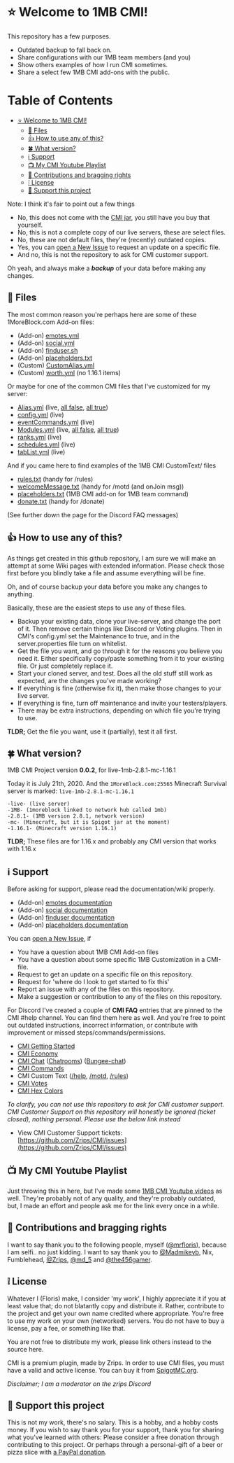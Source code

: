 # :star: Welcome to 1MB CMI!

This repository has a few purposes. 

 - Outdated backup to fall back on.
 - Share configurations with our 1MB team members (and you)
 - Show others examples of how I run CMI sometimes.
 - Share a select few 1MB CMI add-ons with the public.

Table of Contents
=================

   * [<g-emoji class="g-emoji" alias="star" fallback-src="https://github.githubassets.com/images/icons/emoji/unicode/2b50.png">⭐</g-emoji> Welcome to 1MB CMI!](#star-welcome-to-1mb-cmi)
      * [<g-emoji class="g-emoji" alias="file_folder" fallback-src="https://github.githubassets.com/images/icons/emoji/unicode/1f4c1.png">📁</g-emoji> Files](#file_folder-files)
      * [<g-emoji class="g-emoji" alias=" 1" fallback-src="https://github.githubassets.com/images/icons/emoji/unicode/1f44d.png">👍</g-emoji> How to use any of this?](#thumbsup-how-to-use-any-of-this)
      * [<g-emoji class="g-emoji" alias="four_leaf_clover" fallback-src="https://github.githubassets.com/images/icons/emoji/unicode/1f340.png">🍀</g-emoji> What version?](#four_leaf_clover-what-version)
      * [<g-emoji class="g-emoji" alias="information_source" fallback-src="https://github.githubassets.com/images/icons/emoji/unicode/2139.png">ℹ️</g-emoji> Support](#information_source-support)
      * [<g-emoji class="g-emoji" alias="tv" fallback-src="https://github.githubassets.com/images/icons/emoji/unicode/1f4fa.png">📺</g-emoji> My CMI Youtube Playlist](#tv-my-cmi-youtube-playlist)
      * [<g-emoji class="g-emoji" alias="crown" fallback-src="https://github.githubassets.com/images/icons/emoji/unicode/1f451.png">👑</g-emoji> Contributions and bragging rights](#crown-contributions-and-bragging-rights)
      * [<g-emoji class="g-emoji" alias="grey_exclamation" fallback-src="https://github.githubassets.com/images/icons/emoji/unicode/2755.png">❕</g-emoji> License](#grey_exclamation-license)
      * [<g-emoji class="g-emoji" alias="fist_oncoming" fallback-src="https://github.githubassets.com/images/icons/emoji/unicode/1f44a.png">👊</g-emoji> Support this project](#punch-support-this-project)


Note: I think it's fair to point out a few things

- No, this does not come with the [CMI jar](https://www.spigotmc.org/resources/3742/), you still have you buy that yourself.
- No, this is not a complete copy of our live servers, these are select files.
- No, these are not default files, they're (recently) outdated copies.
- Yes, you can [open a New Issue](https://github.com/The456gamerDev/CMI/issues) to request an update on a specific file.
- And no, this is not the repository to ask for CMI customer support.

Oh yeah, and always make a ***backup*** of your data before making any changes.


## :file_folder: Files

The most common reason you're perhaps here are some of these 1MoreBlock.com Add-on files:

- (Add-on) [emotes.yml](/Resources/Add-ons/emotes.yml)
- (Add-on) [social.yml](/Resources/Add-ons/social.yml)
- (Add-on) [finduser.sh](/Resources/Scripts/finduser.sh) 
- (Add-on) [placeholders.txt](/Resources/Add-ons/placeholders.txt)
- (Custom) [CustomAlias.yml](/live-1mb-2.8.1-mc-1.16.1/plugins/CMI/CustomAlias.yml) 
- (Custom) [worth.yml](/live-1mb-2.8.1-mc-1.16.1/plugins/CMI/worth.yml) (no 1.16.1 items)

Or maybe for one of the common CMI files that I've customized for my server:

- [Alias.yml](/live-1mb-2.8.1-mc-1.16.1/plugins/CMI/Alias.yml) (live, [all false](/Resources/Alternatives/Alias_false.yml), [all true](/Resources/Alternatives/Alias_true.yml))
- [config.yml](/live-1mb-2.8.1-mc-1.16.1/plugins/CMI/config.yml) (live)
- [eventCommands.yml](/live-1mb-2.8.1-mc-1.16.1/plugins/CMI/eventCommands.yml) (live)
- [Modules.yml](/live-1mb-2.8.1-mc-1.16.1/plugins/CMI/Modules.yml) (live, [all false](/Resources/Alternatives/Modules_false.yml), [all true](/Resources/Alternatives/Modules_true.yml))
- [ranks.yml](/live-1mb-2.8.1-mc-1.16.1/plugins/CMI/ranks.yml) (live)
- [schedules.yml](/live-1mb-2.8.1-mc-1.16.1/plugins/CMI/schedules.yml) (live)
- [tabList.yml](/live-1mb-2.8.1-mc-1.16.1/plugins/CMI/tabList.yml) (live)

And if you came here to find examples of the 1MB CMI CustomText/ files

- [rules.txt](/live-1mb-2.8.1-mc-1.16.1/plugins/CMI/CustomText/rules.txt) (handy for /rules)
- [welcomeMessage.txt](/live-1mb-2.8.1-mc-1.16.1/plugins/CMI/CustomText/welcomeMessage.txt) (handy for /motd (and onJoin msg)) 
- [placeholders.txt](/Resources/Add-ons/placeholders.txt) (1MB CMI add-on for 1MB team command)
- [donate.txt](/live-1mb-2.8.1-mc-1.16.1/plugins/CMI/CustomText/donate.txt) (handy for /donate)

(See further down the page for the Discord FAQ messages)

## :thumbsup: How to use any of this?

As things get created in this github repository, I am sure we will make an attempt at some Wiki pages with extended information. Please check those first before you blindly take a file and assume everything will be fine.

Oh, and of course backup your data before you make any changes to anything.

Basically, these are the easiest steps to use any of these files.

- Backup your existing data, clone your live-server, and change the port of it. Then remove certain things like Discord or Voting plugins. Then in CMI's config.yml set the Maintenance to true, and in the server.properties file turn on whitelist. 
- Get the file you want, and go through it for the reasons you believe you need it. Either specifically copy/paste something from it to your existing file. Or just completely replace it.  
- Start your cloned server, and test. Does all the old stuff still work as expected, are the changes you've made working?
- If everything is fine (otherwise fix it), then make those changes to your live server.
- If everything is fine, turn off maintenance and invite your testers/players.
- There may be extra instructions, depending on which file you're trying to use.

**TLDR;** Get the file you want, use it (partially), test it all first. 

## :four_leaf_clover: What version?

1MB CMI Project version **0.0.2**, for live-1mb-2.8.1-mc-1.16.1

Today it is July 21th, 2020. And the `1MoreBlock.com:25565` Minecraft Survival server is marked: `live-1mb-2.8.1-mc-1.16.1`
```
-live- (live server)
-1MB- (1moreblock linked to network hub called 1mb)
-2.8.1- (1MB version 2.8.1, network version)
-mc- (Minecraft, but it is Spigot jar at the moment)
-1.16.1- (Minecraft version 1.16.1)
```
**TLDR;** These files are for 1.16.x and probably any CMI version that works with 1.16.x

## :information_source: Support

Before asking for support, please read the documentation/wiki properly. 

- (Add-on) [emotes documentation](/Resources/Wiki/emotes.md)
- (Add-on) [social documentation](/Resources/Wiki/social.md)
- (Add-on) [finduser documentation](/Resources/Wiki/finduser.md) 
- (Add-on) [placeholders documentation](/Resources/Wiki/placeholders.md)

You can [open a New Issue](https://github.com/The456gamerDev/CMI/issues), if

- You have a question about 1MB CMI Add-on files
- You have a question about some specific 1MB Customization in a CMI-file.
- Request to get an update on a specific file on this repository.
- Request for 'where do I look to get started to fix this'
- Report an issue with any of the files on this repository.
- Make a suggestion or contribution to any of the files on this repository.

For Discord I've created a couple of **CMI FAQ** entries that are pinned to the CMI #help channel. You can find them here as well. And you're free to point out outdated instructions, incorrect information, or contribute with improvement or missed steps/commands/permissions.

- [CMI Getting Started](/Resources/FAQ/cmi-gettingstarted.md)
- [CMI Economy](/Resources/FAQ/cmi-economy.md)
- [CMI Chat](/Resources/FAQ/cmi-chat.md) ([Chatrooms](/Resources/FAQ/cmi-chatrooms.md)) ([Bungee-chat](/Resources/FAQ/cmi-bungee.md))
- [CMI Commands](/Resources/FAQ/cmi-commands.md)
- CMI Custom Text ([/help](/Resources/FAQ/cmi-help.md), [/motd](/Resources/FAQ/cmi-motd.md), [/rules](/Resources/FAQ/cmi-rules.md))
- [CMI Votes](/Resources/FAQ/cmi-votes.md)
- [CMI Hex Colors](/Resources/FAQ/cmi-hexcolors.md)

*To clarify, you can not use this repository to ask for CMI customer support. CMI Customer Support on this repository will honestly be ignored (ticket closed), nothing personal. Please use the below link instead*

- View CMI Customer Support tickets: [https://github.com/Zrips/CMI/issues](https://github.com/Zrips/CMI/issues)

## :tv: My CMI Youtube Playlist

Just throwing this in here, but I've made some [1MB CMI Youtube videos](https://www.youtube.com/playlist?list=PLAgWLDdkOWlq8pnYuzIVAl2doNg1vmDD_) as well. They're probably not of any quality, and they're probably outdated, but, I made an effort and people ask me for the link every once in a while.

## :crown: Contributions and bragging rights

I want to say thank you to the following people, myself ([@mrfloris](https://github.com/mrfloris)), because I am selfi.. no just kidding. I want to say thank you to [@Madmikeyb](https://github.com/Madmikeyb), Nix, Fumblehead, [@Zrips](https://github.com/Zrips), [@md_5](https://github.com/md-5/) and [@the456gamer](https://github.com/the456gamer).

## :grey_exclamation: License

Whatever I (Floris) make, I consider 'my work', I highly appreciate it if you at least value that; do not blatantly copy and distribute it. Rather, contribute to the project and get your own name credited where appropriate. You're free to use my work on your own (networked) servers. You do not have to buy a license, pay a fee, or something like that. 

You are not free to distribute my work, please link others instead to the source here.

CMI is a premium plugin, made by Zrips. In order to use CMI files, you must have a valid and active license. You can buy it from [SpigotMC.org](https://www.spigotmc.org/resources/3742/). 

_Disclaimer; I am a moderator on the zrips Discord_

## :punch: Support this project

This is not my work, there's no salary. This is a hobby, and a hobby costs money. If you wish to say thank you for your support, thank you for sharing what you've learned with others: Please consider a free donation through contributing to this project. Or perhaps through a personal-gift of a beer or pizza slice with [a PayPal donation](https://www.paypal.me/mrfloris). 